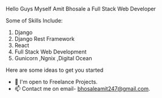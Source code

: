 Hello Guys Myself Amit Bhosale a Full Stack Web Developer 

Some of Skills Include:
1. Django
2. Django Rest Framework
3. React
4. Full Stack Web Development
5. Gunicorn ,Ngnix ,Digital Ocean

Here are some ideas to get you started

- 👋 I'm open to Freelance Projects.
- 📫 Contact me on email- bhosaleamit247@gmail.com.

